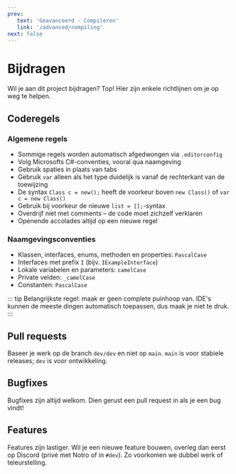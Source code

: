 ```yaml
---
prev:
   text: 'Geavanceerd - Compileren'
   link: '/advanced/compiling'
next: false
---
```


# Bijdragen

Wil je aan dit project bijdragen? Top! Hier zijn enkele richtlijnen om je op weg te helpen.

## Coderegels

### Algemene regels

- Sommige regels worden automatisch afgedwongen via `.editorconfig`
- Volg Microsofts C#-conventies, vooral qua naamgeving
- Gebruik spaties in plaats van tabs
- Gebruik `var` alleen als het type duidelijk is vanaf de rechterkant van de toewijzing
- De syntax `Class c = new();` heeft de voorkeur boven `new Class()` of `var c = new Class()`
- Gebruik bij voorkeur de nieuwe `list = [];`-syntax
- Overdrijf niet met comments – de code moet zichzelf verklaren
- Openende accolades altijd op een nieuwe regel

### Naamgevingsconventies

- Klassen, interfaces, enums, methoden en properties: `PascalCase`
- Interfaces met prefix `I` (bijv. `IExampleInterface`)
- Lokale variabelen en parameters: `camelCase`
- Private velden: `_camelCase`
- Constanten: `PascalCase`
  
::: tip
Belangrijkste regel: maak er geen complete puinhoop van.
IDE's kunnen de meeste dingen automatisch toepassen, dus maak je niet te druk.
:::

## Pull requests

Baseer je werk op de branch `dev/dev` en niet op `main`. `main` is voor stabiele releases; `dev` is voor ontwikkeling.

## Bugfixes

Bugfixes zijn altijd welkom. Dien gerust een pull request in als je een bug vindt!

## Features

Features zijn lastiger. Wil je een nieuwe feature bouwen, overleg dan eerst op Discord (privé met Notro of in `#dev`).
Zo voorkomen we dubbel werk of teleurstelling.

